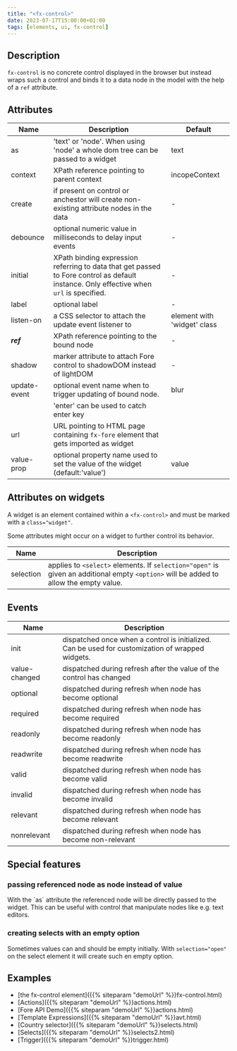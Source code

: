 ```yaml
---
title: "<fx-control>"
date: 2023-07-17T15:00:00+01:00
tags: [elements, ui, fx-control]
---
```

## Description

`fx-control` is no concrete control displayed in the browser but
instead wraps such a control and binds it to a data node in the model with the help of a `ref` attribute.



## Attributes

| Name         | Description | Default |
|--------------|-------------| -------- |
| as           | 'text' or 'node'. When using 'node' a whole dom tree can be passed to a widget | text |  
| context      | XPath reference pointing to parent context | incopeContext |
| create       | if present on control or anchestor will create non-existing attribute nodes in the data |- | 
| debounce     | optional numeric value in milliseconds to delay input events | - |
| initial      | XPath binding expression referring to data that get passed to Fore control as default instance. Only effective when `url` is specified. | - |
| label        | optional label | - |
| listen-on    | a CSS selector to attach the update event listener to  | element with 'widget' class |
| ***ref***    | XPath reference pointing to the bound node | - |
| shadow       | marker attribute to attach Fore control to shadowDOM instead of lightDOM | - |
| update-event | optional event name when to trigger updating of bound node. | blur |
|              | 'enter' can be used to catch enter key |
| url          | URL pointing to HTML page containing `fx-fore` element that gets imported as widget |
| value-prop   | optional property name used to set the value of the widget (default:'value') | value |

## Attributes on widgets

A widget is an element contained within a `<fx-control>` and must be marked
with a `class="widget"`.

Some attributes might occur on a widget to further control its behavior.

| Name | Description |
| ---- | --- |
| selection | applies to `<select>` elements. If `selection="open"` is given an additional empty `<option>` will be added to allow the empty value.
## Events

| Name | Description |
|------|-------------|
| init | dispatched once when a control is initialized. Can be used for customization of wrapped widgets. |
| value-changed | dispatched during refresh after the value of the control has changed |
| optional | dispatched during refresh when node has become optional |
| required | dispatched during refresh when node has become required |
| readonly | dispatched during refresh when node has become readonly |
| readwrite | dispatched during refresh when node has become readwrite |
| valid | dispatched during refresh when node has become valid |
| invalid | dispatched during refresh when node has become invalid |
| relevant | dispatched during refresh when node has become relevant |
| nonrelevant | dispatched during refresh when node has become non-relevant |

## Special features

### passing referenced node as node instead of value

With the ´as´ attribute the referenced node will be directly
passed to the widget. This can be useful with control that manipulate 
nodes like e.g. text editors.

### creating selects with an empty option

Sometimes values can and should be empty initially. With `selection="open"` on
the select element it will create such en empty option.

## Examples
* [the fx-control element]({{% siteparam "demoUrl" %}}fx-control.html)
* [Actions]({{% siteparam "demoUrl" %}}actions.html)
* [Fore API Demo]({{% siteparam "demoUrl" %}}actions.html)
* [Template Expressions]({{% siteparam "demoUrl" %}}avt.html)
* [Country selector]({{% siteparam "demoUrl" %}}selects.html)
* [Selects]({{% siteparam "demoUrl" %}}selects2.html)
* [Trigger]({{% siteparam "demoUrl" %}}trigger.html)





